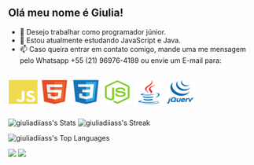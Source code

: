 <h2>Olá meu nome é Giulia!</h2>


- 👀 Desejo trabalhar como programador júnior.
- 🌱 Estou atualmente estudando JavaScript e Java.
- 📫 Caso queira entrar em contato comigo, mande uma me mensagem pelo Whatsapp +55 (21) 96976-4189 ou envie um E-mail para: 

<div style="display: inline_block; margin_bottom: 20px; background_color: purpple;"><br>
  <img align="center" alt="Jhon-Js" height="50" width="60" src="https://raw.githubusercontent.com/devicons/devicon/master/icons/javascript/javascript-plain.svg">
<img align="center" alt="Jhon-HTML" height="50" width="60" src="https://raw.githubusercontent.com/devicons/devicon/master/icons/html5/html5-original.svg">
  <img align="center" alt="Jhon-CSS" height="50" width="60" src="https://raw.githubusercontent.com/devicons/devicon/master/icons/css3/css3-original.svg">
  <img align="center" alt="Jhon-Node" height="50" width="60" src="https://raw.githubusercontent.com/devicons/devicon/master/icons/nodejs/nodejs-original.svg">
  <img align="center" alt="Jhon-Java" height="50" width="60" src="https://raw.githubusercontent.com/devicons/devicon/master/icons/java/java-original.svg">
  <img align="center" alt="Jhon-jquery" height="50" width="60" src="https://raw.githubusercontent.com/devicons/devicon/master/icons/jquery/jquery-plain-wordmark.svg">
</div>


<h2></h2>






![giuliadiiass's Stats](https://github-readme-stats.vercel.app/api?username=giuliadiiass&theme=material-palenight&show_icons=true&hide_border=true&count_private=true)
![giuliadiiass's Streak](https://github-readme-streak-stats.herokuapp.com/?user=giuliadiiass&theme=material-palenight&hide_border=true)


![giuliadiiass's Top Languages](https://github-readme-stats.vercel.app/api/top-langs/?username=giuliadiiass&theme=material-palenight&show_icons=true&hide_border=true&layout=compact)

[<img src = "https://img.shields.io/badge/instagram-%23E4405F.svg?&style=for-the-badge&logo=instagram&logoColor=white">](https://instagram.com/giuliadiiass_?igshid=MzNlNGNkZWQ4Mg==) 
<a href="https://api.whatsapp.com/send?phone=5521969764189&text=Olá Giulia!" target="_blank"><img src="https://img.shields.io/badge/WhatsApp-25D366?style=for-the-badge&logo=whatsapp&logoColor=white"></a>


<!---
JonathanPinehiro19/JonathanPinehiro19 is a ✨ special ✨ repository because its `README.md` (this file) appears on your GitHub profile.
You can click the Preview link to take a look at your changes.
--->
